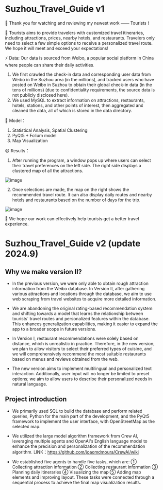 # Suzhou_Travel_Guide v1

👋 Thank you for watching and reviewing my newest work —— Tourists！

👀 Tourists aims to provide travelers with customized travel itineraries, including attractions, prices, nearby hotels, and restaurants. Travelers only need to select a few simple options to receive a personalized travel route. We hope it will meet and exceed your expectations!

⚡ Data: Our data is sourced from Weibo, a popular social platform in China where people can share their daily activities.

1. We first crawled the check-in data and corresponding user data from Weibo in the Suzhou area (in the millions), and tracked users who have posted on Weibo in Suzhou to obtain their global check-in data (in the tens of millions) (due to confidentiality requirements, the source data is not publicly disclosed here).
2. We used MySQL to extract information on attractions, restaurants, hotels, stations, and other points of interest, then aggregated and cleaned the data, all of which is stored in the data directory.


🌱 Model：
1. Statistical Analysis, Spatial Clustering
2. PyQt5 + Folium model
3. Map Visualization



😄 Results：
1. After running the program, a window pops up where users can select their travel preferences on the left side. The right side displays a clustered map of all the attractions.

![image](https://github.com/laokaoya/Tourists/assets/140779724/2c982f76-b07a-42cf-8d7a-046a6f437210)

2. Once selections are made, the map on the right shows the recommended travel route. It can also display daily routes and nearby hotels and restaurants based on the number of days for the trip.

![image](https://github.com/laokaoya/Tourists/assets/140779724/15ada159-43b0-49a7-b45b-1b3d26292876)


💞️ We hope our work can effectively help tourists get a better travel experience.

# Suzhou_Travel_Guide v2    (update 2024.9)
## Why we make version II?
- In the previous version, we were only able to obtain rough attraction information from the Weibo database. In Version II, after gathering various attractions and locations through the database, we aim to use web scraping from travel websites to acquire more detailed information.

- We are abandoning the original rating-based recommendation system and shifting towards a model that learns the relationship between tourists' travel routes and personalized features within the database. This enhances generalization capabilities, making it easier to expand the app to a broader scope in future versions.

- In Version I, restaurant recommendations were solely based on distance, which is unrealistic in practice. Therefore, in the new version, we plan to allow visitors to select their preferred types of cuisine, and we will comprehensively recommend the most suitable restaurants based on menus and reviews obtained from the web.

- The new version aims to implement multilingual and personalized text interaction. Additionally, user input will no longer be limited to preset options; we aim to allow users to describe their personalized needs in natural language.

## Project introduction
- We primarily used SQL to build the database and perform related queries, Python for the main part of the development, and the PyQt5 framework to implement the user interface, with OpenStreetMap as the selected map.

- We utilized the large model algorithm framework from Crew AI, leveraging multiple agents and OpenAI's English language model to enhance the precision and personalization of the recommendation algorithm. LINK：https://github.com/joaomdmoura/CrewAI/wiki 

- We established five agents to handle five tasks, which are: ① Collecting attraction information ② Collecting restaurant information ③ Planning daily itineraries ④ Visualizing the map ⑤ Adding map elements and improving layout. These tasks were connected through a sequential process to achieve the final map visualization results.





